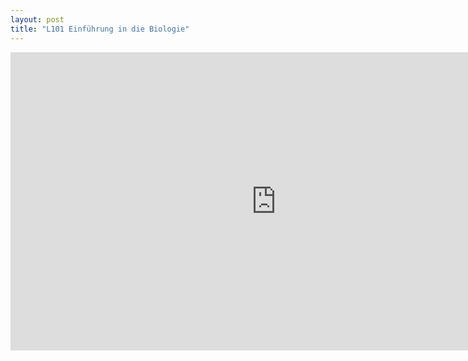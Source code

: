```yaml
---
layout: post
title: "L101 Einführung in die Biologie"
---
```

<center>
<iframe src="https://player.vimeo.com/video/160987632" width="850" height="477" frameborder="0" webkitallowfullscreen mozallowfullscreen allowfullscreen></iframe>
</center>

